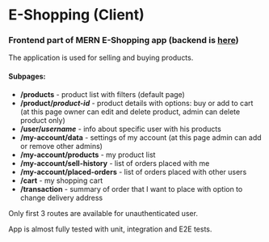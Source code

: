 # E-Shopping (Client)

### Frontend part of MERN E-Shopping app (backend is [here](https://github.com/Radeon2211/eshopping-api))

The application is used for selling and buying products.

#### Subpages:

- **/products** - product list with filters (default page)
- **/product/_product-id_** - product details with options: buy or add to cart (at this page owner can edit and delete product, admin can delete product only)
- **/user/_username_** - info about specific user with his products
- **/my-account/data** - settings of my account (at this page admin can add or remove other admins)
- **/my-account/products** - my product list
- **/my-account/sell-history** - list of orders placed with me
- **/my-account/placed-orders** - list of orders placed with other users
- **/cart** - my shopping cart
- **/transaction** - summary of order that I want to place with option to change delivery address

Only first 3 routes are available for unauthenticated user.

App is almost fully tested with unit, integration and E2E tests.
